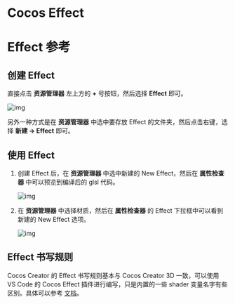 # Cocos Effect

# Effect 参考

## 创建 Effect

直接点击 **资源管理器** 左上方的 **+** 号按钮，然后选择 **Effect** 即可。

![img](https://docs.cocos.com/creator/manual/zh/render/material/create-effect.png)

另外一种方式是在 **资源管理器** 中选中要存放 Effect 的文件夹，然后点击右键，选择 **新建 -> Effect** 即可。

## 使用 Effect

1. 创建 Effect 后，在 **资源管理器** 中选中新建的 New Effect，然后在 **属性检查器** 中可以预览到编译后的 glsl 代码。

   ![img](https://docs.cocos.com/creator/manual/zh/render/material/effect-preview.png)

2. 在 **资源管理器** 中选择材质，然后在 **属性检查器** 的 Effect 下拉框中可以看到新建的 New Effect 选项。

   ![img](https://docs.cocos.com/creator/manual/zh/render/material/use-effect.png)

## Effect 书写规则

Cocos Creator 的 Effect 书写规则基本与 Cocos Creator 3D 一致，可以使用 VS Code 的 Cocos Effect 插件进行编写，只是内置的一些 shader 变量名字有些区别。具体可以参考 [文档](https://docs.cocos.com/creator3d/manual/zh/material-system/overview.html)。

